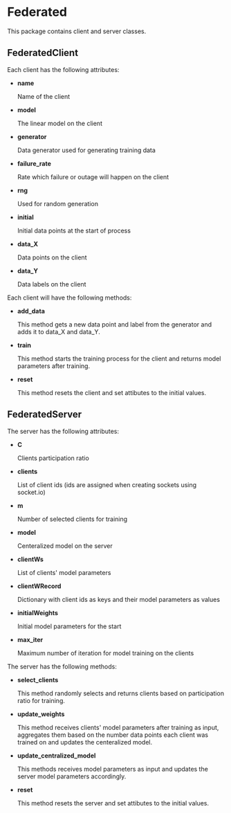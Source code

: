 # Federated

This package contains client and server classes.

## FederatedClient

Each client has the following attributes:

- **name**

    Name of the client

- **model**

    The linear model on the client

- **generator**

    Data generator used for generating training data

- **failure_rate**

    Rate which failure or outage will happen on the client

- **rng**
    
    Used for random generation

- **initial**

    Initial data points at the start of process

- **data_X**

    Data points on the client

- **data_Y**

    Data labels on the client

Each client will have the following methods:

- **add_data**

    This method gets a new data point and label from the generator and adds it to data_X and data_Y.

- **train**

    This method starts the training process for the client and returns model parameters after training.

- **reset**

    This method resets the client and set attibutes to the initial values.

## FederatedServer

The server has the following attributes:

- **C**

    Clients participation ratio

- **clients**

    List of client ids (ids are assigned when creating sockets using socket.io)

- **m**

    Number of selected clients for training

- **model**

    Centeralized model on the server

- **clientWs**

    List of clients' model parameters

- **clientWRecord**

    Dictionary with client ids as keys and their model parameters as values

- **initialWeights**

    Initial model parameters for the start

- **max_iter**

    Maximum number of iteration for model training on the clients

The server has the following methods:

- **select_clients**

    This method randomly selects and returns clients based on participation ratio for training.

- **update_weights**

    This method receives clients' model parameters after training as input, aggregates them based on the number data points each client was trained on and updates the centeralized model. 

- **update_centralized_model**

    This methods receives model parameters as input and updates the server model parameters accordingly.


- **reset**

    This method resets the server and set attibutes to the initial values.